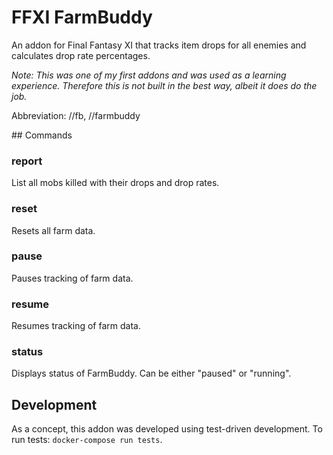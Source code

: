 # FFXI FarmBuddy

An addon for Final Fantasy XI that tracks item drops for all enemies and calculates drop rate percentages.

_Note: This was one of my first addons and was used as a learning experience. Therefore this is not built in the best way, albeit it does do the job._

Abbreviation: //fb, //farmbuddy

## Commands

### report

List all mobs killed with their drops and drop rates.

### reset

Resets all farm data.

### pause

Pauses tracking of farm data.

### resume

Resumes tracking of farm data.

### status

Displays status of FarmBuddy. Can be either "paused" or "running".

## Development

As a concept, this addon was developed using test-driven development. To run tests: `docker-compose run tests`.
